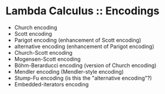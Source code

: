 # Lambda Calculus :: Encodings

- Church encoding
- Scott encoding
- Parigot encoding (enhancement of Scott encoding)
- alternative encoding (enhancement of Parigot encoding)
- Church-Scott encoding
- Mogensen-Scott encoding
- Böhm-Berarducci encoding (version of Church encoding)
- Mendler encoding (Mendler-style encoding)
- Stump-Fu encoding (is this the "alternative encoding"?)
- Embedded-iterators encoding
